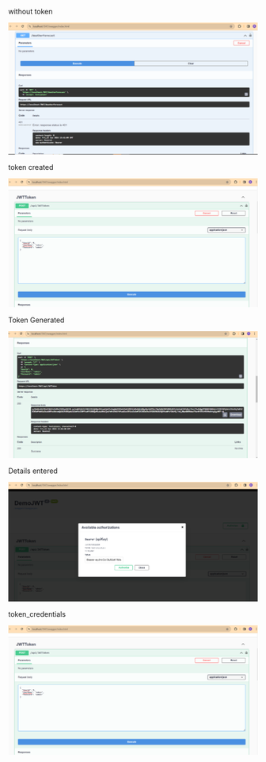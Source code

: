without token

![Alt text](https://raw.githubusercontent.com/abhijit737/JWT_Auth_DotnetCore/main/JWTTokenUser/withoth_token.png)

token created

![Alt text](https://raw.githubusercontent.com/abhijit737/JWT_Auth_DotnetCore/main/JWTTokenUser/token_credentials%20filled.png)



Token Generated

![Token Generated Example](https://raw.githubusercontent.com/abhijit737/JWT_Auth_DotnetCore/main/JWTTokenUser/Token_generated%201.png)

Details entered

![Bearer Token Example](https://raw.githubusercontent.com/abhijit737/JWT_Auth_DotnetCore/main/JWTTokenUser/bearer2.png)

token_credentials

![Token Credentials Filled](https://raw.githubusercontent.com/abhijit737/JWT_Auth_DotnetCore/main/JWTTokenUser/token_credentials%20filled.png)
